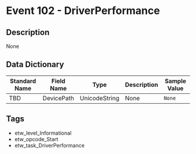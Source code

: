 # Event 102 - DriverPerformance

## Description
None

## Data Dictionary
|Standard Name|Field Name|Type|Description|Sample Value|
|---|---|---|---|---|
|TBD|DevicePath|UnicodeString|None|`None`|

## Tags
* etw_level_Informational
* etw_opcode_Start
* etw_task_DriverPerformance